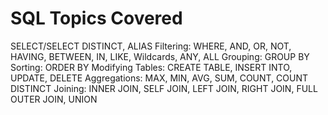 # SQL Topics Covered
SELECT/SELECT DISTINCT, ALIAS
Filtering: WHERE, AND, OR, NOT, HAVING, BETWEEN, IN, LIKE, Wildcards, ANY, ALL
Grouping: GROUP BY
Sorting: ORDER BY
Modifying Tables: CREATE TABLE, INSERT INTO, UPDATE, DELETE
Aggregations: MAX, MIN, AVG, SUM, COUNT, COUNT DISTINCT
Joining: INNER JOIN, SELF JOIN, LEFT JOIN, RIGHT JOIN, FULL OUTER JOIN, UNION
